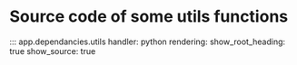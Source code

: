 # Source code of some utils functions

::: app.dependancies.utils
    handler: python
    rendering:
      show_root_heading: true
      show_source: true
